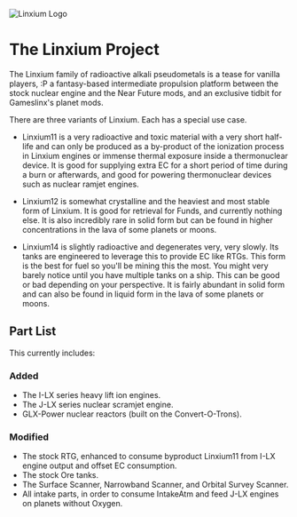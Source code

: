 ![Linxium Logo](http://i.imgur.com/OLL6CVM.jpg)

# The Linxium Project
The Linxium family of radioactive alkali pseudometals is a tease for vanilla players, :P a fantasy-based intermediate propulsion platform between the stock nuclear engine and the Near Future mods, and an exclusive tidbit for Gameslinx's planet mods.

There are three variants of Linxium. Each has a special use case.
	
* Linxium11 is a very radioactive and toxic material with a very short half-life and can only be produced as a by-product of the ionization process in Linxium engines or immense thermal exposure inside a thermonuclear device. It is good for supplying extra EC for a short period of time during a burn or afterwards, and good for powering thermonuclear devices such as nuclear ramjet engines.

* Linxium12 is somewhat crystalline and the heaviest and most stable form of Linxium. It is good for retrieval for Funds, and currently nothing else. It is also incredibly rare in solid form but can be found in higher concentrations in the lava of some planets or moons.

* Linxium14 is slightly radioactive and degenerates very, very slowly. Its tanks are engineered to leverage this to provide EC like RTGs. This form is the best for fuel so you'll be mining this the most. You might very barely notice until you have multiple tanks on a ship. This can be good or bad depending on your perspective. It is fairly abundant in solid form and can also be found in liquid form in the lava of some planets or moons.

## Part List
This currently includes:

### Added  
* The I-LX series heavy lift ion engines.
* The J-LX series nuclear scramjet engine.
* GLX-Power nuclear reactors (built on the Convert-O-Trons).

### Modified  
* The stock RTG, enhanced to consume byproduct Linxium11 from I-LX engine output and offset EC consumption.
* The stock Ore tanks.
* The Surface Scanner, Narrowband Scanner, and Orbital Survey Scanner.
* All intake parts, in order to consume IntakeAtm and feed J-LX engines on planets without Oxygen.
